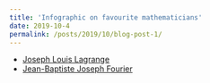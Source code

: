 ```yaml
---
title: 'Infographic on favourite mathematicians'
date: 2019-10-4
permalink: /posts/2019/10/blog-post-1/
---
```



* [Joseph Louis Lagrange](http://mdasabee.github.io/images/Lagrange.png)
* [Jean-Baptiste Joseph Fourier](http://mdasabee.github.io/images/fourier.png)
